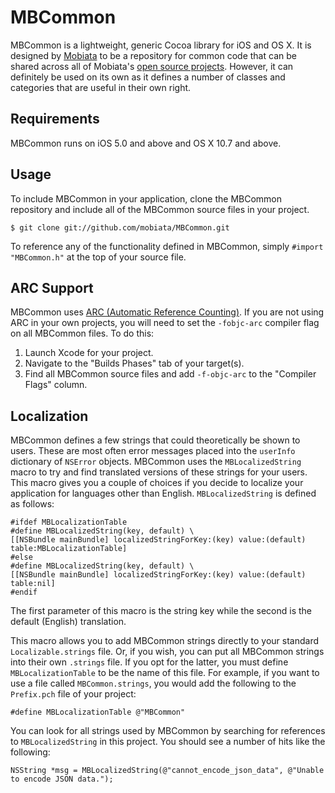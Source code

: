 # MBCommon

MBCommon is a lightweight, generic Cocoa library for iOS and OS X. It is designed by [Mobiata][Mobiata] to be a repository for common code that can be shared across all of Mobiata's [open source projects][projects]. However, it can definitely be used on its own as it defines a number of classes and categories that are useful in their own right.

## Requirements

MBCommon runs on iOS 5.0 and above and OS X 10.7 and above.

## Usage

To include MBCommon in your application, clone the MBCommon repository and include all of the MBCommon source files in your project.

    $ git clone git://github.com/mobiata/MBCommon.git

To reference any of the functionality defined in MBCommon, simply `#import "MBCommon.h"` at the top of your source file.

## ARC Support

MBCommon uses [ARC (Automatic Reference Counting)][ARC]. If you are not using ARC in your own projects, you will need to set the `-fobjc-arc` compiler flag on all MBCommon files. To do this:

1. Launch Xcode for your project.
2. Navigate to the "Builds Phases" tab of your target(s).
3. Find all MBCommon source files and add `-f-objc-arc` to the "Compiler Flags" column.

## Localization

MBCommon defines a few strings that could theoretically be shown to users. These are most often error messages placed into the `userInfo` dictionary of `NSError` objects. MBCommon uses the `MBLocalizedString` macro to try and find translated versions of these strings for your users. This macro gives you a couple of choices if you decide to localize your application for languages other than English. `MBLocalizedString` is defined as follows:

```objc
#ifdef MBLocalizationTable
#define MBLocalizedString(key, default) \
[[NSBundle mainBundle] localizedStringForKey:(key) value:(default) table:MBLocalizationTable]
#else
#define MBLocalizedString(key, default) \
[[NSBundle mainBundle] localizedStringForKey:(key) value:(default) table:nil]
#endif
```

The first parameter of this macro is the string key while the second is the default (English) translation.

This macro allows you to add MBCommon strings directly to your standard `Localizable.strings` file. Or, if you wish, you can put all MBCommon strings into their own `.strings` file. If you opt for the latter, you must define `MBLocalizationTable` to be the name of this file. For example, if you want to use a file called `MBCommon.strings`, you would add the following to the `Prefix.pch` file of your project:

```objc
#define MBLocalizationTable @"MBCommon"
```

You can look for all strings used by MBCommon by searching for references to `MBLocalizedString` in this project. You should see a number of hits like the following:

```objc
NSString *msg = MBLocalizedString(@"cannot_encode_json_data", @"Unable to encode JSON data.");
```

[mobiata]: http://www.mobiata.com/
[projects]: https://github.com/mobiata/
[ARC]: http://clang.llvm.org/docs/AutomaticReferenceCounting.html
